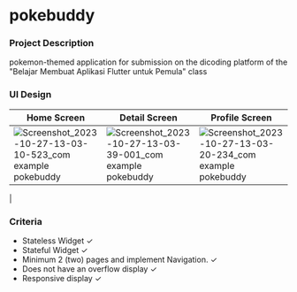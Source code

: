 # pokebuddy
### Project Description
pokemon-themed application for submission on the dicoding platform of the "Belajar Membuat Aplikasi Flutter untuk Pemula" class

### UI Design
| Home Screen | Detail Screen | Profile Screen |
|---------|---------|---------|
|![Screenshot_2023-10-27-13-03-10-523_com example pokebuddy](https://github.com/woosekie/Belajar-Membuat-Aplikasi-Flutter-untuk-Pemula-Submission/assets/60720504/8e7afcb4-3a9c-4af3-a356-86f54925d136)|![Screenshot_2023-10-27-13-03-39-001_com example pokebuddy](https://github.com/woosekie/Belajar-Membuat-Aplikasi-Flutter-untuk-Pemula-Submission/assets/60720504/7f986bf4-896a-402d-9dfa-dc743514225b)|![Screenshot_2023-10-27-13-03-20-234_com example pokebuddy](https://github.com/woosekie/Belajar-Membuat-Aplikasi-Flutter-untuk-Pemula-Submission/assets/60720504/adc29ec1-d7aa-46a0-8fc2-e6d74fb3ed31)
|


### Criteria
- Stateless Widget ✓
- Stateful Widget ✓
- Minimum 2 (two) pages and implement Navigation. ✓
- Does not have an overflow display ✓
- Responsive display ✓

